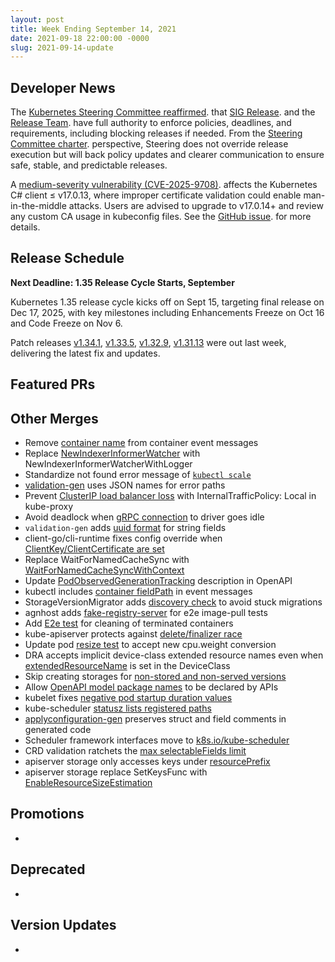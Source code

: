 ```yaml
---
layout: post
title: Week Ending September 14, 2021
date: 2021-09-18 22:00:00 -0000
slug: 2021-09-14-update
---
```


## Developer News
 
 The [Kubernetes Steering Committee reaffirmed](https://groups.google.com/a/kubernetes.io/g/dev/c/cszZqxoUyWY). that [SIG Release](https://github.com/kubernetes/community/blob/master/sig-release/charter.md). and the [Release Team](https://github.com/kubernetes/sig-release/blob/master/release-team/README.md). have full authority to enforce policies, deadlines, and requirements, including blocking releases if needed. From the [Steering Committee charter](https://github.com/kubernetes/steering/blob/main/charter.md). perspective, Steering does not override release execution but will back policy updates and clearer communication to ensure safe, stable, and predictable releases.
 
A [medium-severity vulnerability (CVE-2025-9708)](https://www.first.org/cvss/calculator/3-1#CVSS:3.1/AV:N/AC:H/PR:N/UI:R/S:U/C:H/I:H/A:N). affects the Kubernetes C# client ≤ v17.0.13, where improper certificate validation could enable man-in-the-middle attacks. Users are advised to upgrade to v17.0.14+ and review any custom CA usage in kubeconfig files. See the [GitHub issue](https://github.com/kubernetes/kubernetes/issues/134063). for more details.



## Release Schedule

**Next Deadline: 1.35 Release Cycle Starts, September**

Kubernetes 1.35 release cycle kicks off on Sept 15, targeting final release on Dec 17, 2025, with key milestones including Enhancements Freeze on Oct 16 and Code Freeze on Nov 6.

Patch releases [v1.34.1](https://github.com/kubernetes/kubernetes/blob/master/CHANGELOG/CHANGELOG-1.34.md), [v1.33.5](https://github.com/kubernetes/kubernetes/blob/master/CHANGELOG/CHANGELOG-1.33.md), [v1.32.9](https://github.com/kubernetes/kubernetes/blob/master/CHANGELOG/CHANGELOG-1.32.md), [v1.31.13](https://github.com/kubernetes/kubernetes/blob/master/CHANGELOG/CHANGELOG-1.31.md) were out last week, delivering the latest fix and updates.


## Featured PRs


## Other Merges

* Remove [container name](https://github.com/kubernetes/kubernetes/pull/134043) from container event messages
* Replace [NewIndexerInformerWatcher](https://github.com/kubernetes/kubernetes/pull/134018) with NewIndexerInformerWatcherWithLogger
* Standardize not found error message of [`kubectl scale`](https://github.com/kubernetes/kubernetes/pull/134017)
* [validation-gen](https://github.com/kubernetes/kubernetes/pull/133973) uses JSON names for error paths
* Prevent [ClusterIP load balancer loss](https://github.com/kubernetes/kubernetes/pull/133953) with InternalTrafficPolicy: Local in kube-proxy
* Avoid deadlock when [gRPC connection](https://github.com/kubernetes/kubernetes/pull/133926) to driver goes idle
* `validation-gen` adds [uuid format](https://github.com/kubernetes/kubernetes/pull/133948) for string fields
* client-go/cli-runtime fixes config override when [ClientKey/ClientCertificate are set](https://github.com/kubernetes/kubernetes/pull/133917)
* Replace WaitForNamedCacheSync with [WaitForNamedCacheSyncWithContext](https://github.com/kubernetes/kubernetes/pull/133904)
* Update [PodObservedGenerationTracking](https://github.com/kubernetes/kubernetes/pull/133883) description in OpenAPI
* kubectl includes [container fieldPath](https://github.com/kubernetes/kubernetes/pull/133627) in event messages
* StorageVersionMigrator adds [discovery check](https://github.com/kubernetes/kubernetes/pull/133612) to avoid stuck migrations
* agnhost adds [fake-registry-server](https://github.com/kubernetes/kubernetes/pull/133272) for e2e image-pull tests
* Add [E2e test](https://github.com/kubernetes/kubernetes/pull/129240/files) for cleaning of terminated containers
* kube-apiserver protects against [delete/finalizer race](https://github.com/kubernetes/kubernetes/pull/129768)
* Update pod [resize test](https://github.com/kubernetes/kubernetes/pull/132791) to accept new cpu.weight conversion
* DRA accepts implicit device-class extended resource names even when [extendedResourceName](https://github.com/kubernetes/kubernetes/pull/133363) is set in the DeviceClass
* Skip creating storages for [non-stored and non-served versions](https://github.com/kubernetes/kubernetes/pull/130704)
* Allow [OpenAPI model package names](https://github.com/kubernetes/kubernetes/pull/131755) to be declared by APIs
* kubelet fixes [negative pod startup duration values](https://github.com/kubernetes/kubernetes/pull/131324)
* kube-scheduler [statusz lists registered paths](https://github.com/kubernetes/kubernetes/pull/132606)
* [applyconfiguration-gen](https://github.com/kubernetes/kubernetes/pull/132663) preserves struct and field comments in generated code
* Scheduler framework interfaces move to [k8s.io/kube-scheduler](https://github.com/kubernetes/kubernetes/pull/133172)
* CRD validation ratchets the [max selectableFields limit](https://github.com/kubernetes/kubernetes/pull/133187)
* apiserver storage only accesses keys under [resourcePrefix](https://github.com/kubernetes/kubernetes/pull/133871)
* apiserver storage replace SetKeysFunc with [EnableResourceSizeEstimation](https://github.com/kubernetes/kubernetes/pull/133886)


## Promotions

*

## Deprecated

*

## Version Updates

*
